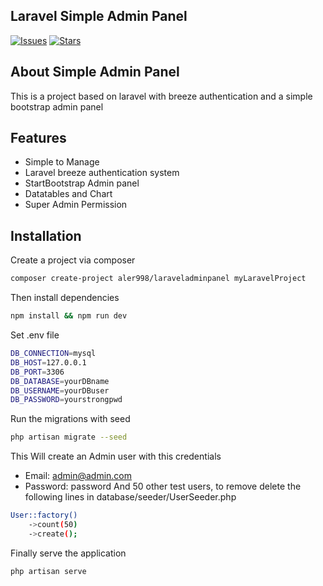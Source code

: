 ## Laravel Simple Admin Panel


<!-- <a href="https://packagist.org/packages/aler998/laraveladminpanel"><img src="https://img.shields.io/packagist/dt/laravel/framework" alt="Total Downloads"></a>
<a href="https://packagist.org/packages/aler998/laraveladminpanel"><img src="http://img.shields.io/packagist/v/tymon/jwt-auth.svg?style=flat-square&logo=composer" alt="Version"></a>
<a href="https://packagist.org/packages/laravel/framework"><img src="https://img.shields.io/packagist/l/laravel/framework" alt="License"></a> -->
[![Issues](https://img.shields.io/github/issues/Aler998/SimpleAdminPanel?style=flat-square&logo=composer)](https://github.com/Aler998/SimpleAdminPanel)
[![Stars](https://img.shields.io/github/stars/Aler998/SimpleAdminPanel?style=flat-square&logo=composer)](https://github.com/Aler998/SimpleAdminPanel)


## About Simple Admin Panel

This is a project based on laravel with breeze authentication and a simple bootstrap admin panel

## Features

- Simple to Manage
- Laravel breeze authentication system
- StartBootstrap Admin panel
- Datatables and Chart
- Super Admin Permission

## Installation

Create a project via composer

```sh
composer create-project aler998/laraveladminpanel myLaravelProject
```

Then install dependencies
```sh
npm install && npm run dev
```

Set .env file
```sh
DB_CONNECTION=mysql
DB_HOST=127.0.0.1
DB_PORT=3306
DB_DATABASE=yourDBname
DB_USERNAME=yourDBuser
DB_PASSWORD=yourstrongpwd
```

Run the migrations with seed
```sh
php artisan migrate --seed
```
This Will create an Admin user with this credentials
- Email: admin@admin.com
- Password: password
And 50 other test users, to remove delete the following lines in database/seeder/UserSeeder.php

```sh
User::factory()
    ->count(50)
    ->create();
```

Finally serve the application
```sh
php artisan serve
```

